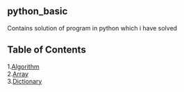 ## python_basic
Contains solution of program in python which i have solved<br>


Table of Contents
--------------------
1.[Algorithm](https://github.com/Amandeepanmol/python_basic/tree/master/Algorithm)<br>
2.[Array](https://github.com/Amandeepanmol/python_basic/tree/master/Array)<br>
3.[Dictionary](https://github.com/Amandeepanmol/python_basic/tree/master/Dictionary)
